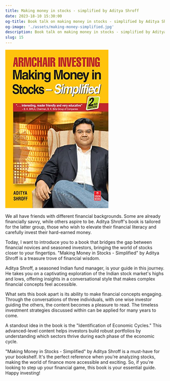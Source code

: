 ```yaml
---
title: Making money in stocks - simplified by Aditya Shroff 
date: 2023-18-10 15:30:00
og-title: Book talk on making money in stocks - simplified by Aditya Shroff
og-image: './assets/making-money-simplified.jpg'
description: Book talk on making money in stocks - simplified by Aditya Shroff
slug: 15
---
```


!["Making money in stocks - simplified by Aditya Shroff"](./assets/making-money-simplified.jpg)

We all have friends with different financial backgrounds. Some are already financially savvy, while others aspire to be. Aditya Shroff's book is tailored for the latter group, those who wish to elevate their financial literacy and carefully invest their hard-earned money.

Today, I want to introduce you to a book that bridges the gap between financial novices and seasoned investors, bringing the world of stocks closer to your fingertips. "Making Money in Stocks - Simplified" by Aditya Shroff is a treasure trove of financial wisdom.

Aditya Shroff, a seasoned Indian fund manager, is your guide in this journey. He takes you on a captivating exploration of the Indian stock market's highs and lows, offering insights in a conversational style that makes complex financial concepts feel accessible.

What sets this book apart is its ability to make financial concepts engaging. Through the conversations of three individuals, with one wise investor guiding the others, the content becomes a pleasure to read. The timeless investment strategies discussed within can be applied for many years to come.

A standout idea in the book is the "Identification of Economic Cycles." This advanced-level content helps investors build robust portfolios by understanding which sectors thrive during each phase of the economic cycle.

"Making Money in Stocks - Simplified" by Aditya Shroff is a must-have for your bookshelf. It's the perfect reference when you're analyzing stocks, making the world of finance more accessible and exciting. So, if you're looking to step up your financial game, this book is your essential guide. Happy investing!